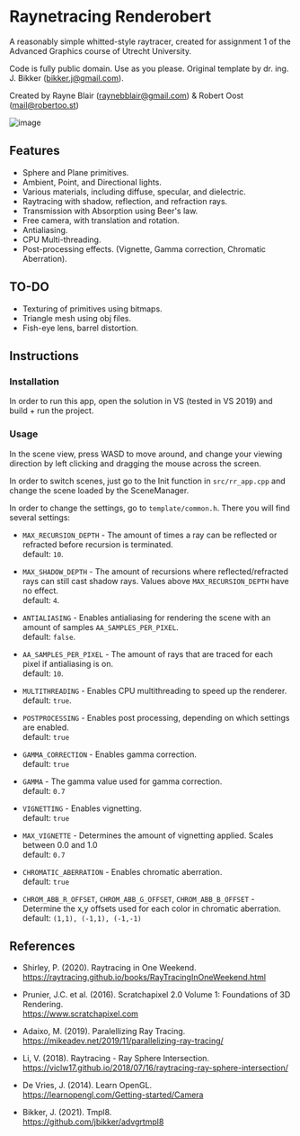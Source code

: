 # Raynetracing Renderobert

A reasonably simple whitted-style raytracer, created for assignment 1 of the Advanced Graphics course of Utrecht University.

Code is fully public domain. Use as you please.
Original template by dr. ing. J. Bikker (bikker.j@gmail.com).

Created by Rayne Blair (raynebblair@gmail.com) & Robert Oost (mail@robertoo.st)

![image](https://user-images.githubusercontent.com/33265853/146192846-d1962713-a60e-4188-bb84-c537b9403910.png)

## Features

- Sphere and Plane primitives.
- Ambient, Point, and Directional lights.
- Various materials, including diffuse, specular, and dielectric.
- Raytracing with shadow, reflection, and refraction rays.
- Transmission with Absorption using Beer's law.
- Free camera, with translation and rotation.
- Antialiasing.
- CPU Multi-threading.
- Post-processing effects. (Vignette, Gamma correction, Chromatic Aberration).

## TO-DO

- Texturing of primitives using bitmaps.
- Triangle mesh using obj files.
- Fish-eye lens, barrel distortion.

## Instructions

### Installation

In order to run this app, open the solution in VS (tested in VS 2019) and build + run the project.

### Usage

In the scene view, press WASD to move around, and change your viewing direction by left clicking and dragging the mouse across the screen.

In order to switch scenes, just go to the Init function in `src/rr_app.cpp` and change the scene loaded by the SceneManager.

In order to change the settings, go to `template/common.h`. There you will find several settings:

- `MAX_RECURSION_DEPTH` - The amount of times a ray can be reflected or refracted before recursion is terminated.\
    default: `10`.

- `MAX_SHADOW_DEPTH` - The amount of recursions where reflected/refracted rays can still cast shadow rays. Values above `MAX_RECURSION_DEPTH` have no effect.\
    default: `4`.

- `ANTIALIASING` - Enables antialiasing for rendering the scene with an amount of samples `AA_SAMPLES_PER_PIXEL`.\
    default: `false`.

- `AA_SAMPLES_PER_PIXEL` - The amount of rays that are traced for each pixel if antialiasing is on.\
    default: `10`.
  
- `MULTITHREADING` - Enables CPU multithreading to speed up the renderer.\
    default: `true`.

- `POSTPROCESSING` - Enables post processing, depending on which settings are enabled.\
    default: `true`

- `GAMMA_CORRECTION` - Enables gamma correction.\
    default: `true`

- `GAMMA` - The gamma value used for gamma correction.\
    default: `0.7`

- `VIGNETTING` - Enables vignetting.\
    default: `true`

- `MAX_VIGNETTE` - Determines the amount of vignetting applied. Scales between 0.0 and 1.0\
    default: `0.7`

- `CHROMATIC_ABERRATION` - Enables chromatic aberration.\
    default: `true`

- `CHROM_ABB_R_OFFSET`, `CHROM_ABB_G_OFFSET`, `CHROM_ABB_B_OFFSET` - Determine the x,y offsets used for each color in chromatic aberration.\
    default: `(1,1), (-1,1), (-1,-1)`

## References

- Shirley, P. (2020). Raytracing in One Weekend.\
https://raytracing.github.io/books/RayTracingInOneWeekend.html

- Prunier, J.C. et al. (2016). Scratchapixel 2.0 Volume 1: Foundations of 3D Rendering.\
https://www.scratchapixel.com

- Adaixo, M. (2019). Paralellizing Ray Tracing.\
https://mikeadev.net/2019/11/parallelizing-ray-tracing/

- Li, V. (2018). Raytracing - Ray Sphere Intersection.\
https://viclw17.github.io/2018/07/16/raytracing-ray-sphere-intersection/

- De Vries, J. (2014). Learn OpenGL.\
  https://learnopengl.com/Getting-started/Camera

- Bikker, J. (2021). Tmpl8.\
https://github.com/jbikker/advgrtmpl8
